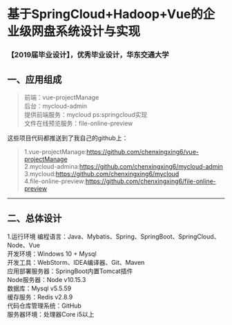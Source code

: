 # 基于SpringCloud+Hadoop+Vue的企业级网盘系统设计与实现
### 【2019届毕业设计】，优秀毕业设计，华东交通大学  

## 一、应用组成  
> 前端：vue-projectManage   
后台：mycloud-admin   
提供前端服务：mycloud  ps:springcloud实现   
文件在线预览服务：file-online-preview   

这些项目代码都推送到了我自己的github上：   
> 1.vue-projectManage:https://github.com/chenxingxing6/vue-projectManage     
2.mycloud-admina:https://github.com/chenxingxing6/mycloud-admin   
3.mycloud:https://github.com/chenxingxing6/mycloud   
4.file-online-preview:https://github.com/chenxingxing6/file-online-preview      

---

## 二、总体设计
1.运行环境
编程语言：Java、Mybatis、Spring、SpringBoot、SpringCloud、Node、Vue  
开发环境：Windows 10 + Mysql   
开发工具：WebStorm、IDEA编译器、Git、Maven  
应用部署服务器：SpringBoot内置Tomcat插件     
Node服务器：Node v10.15.3  
数据库：Mysql v5.5.59  
缓存服务：Redis v2.8.9  
代码仓库管理系统：GitHub  
服务器环境：处理器Core i5以上   


